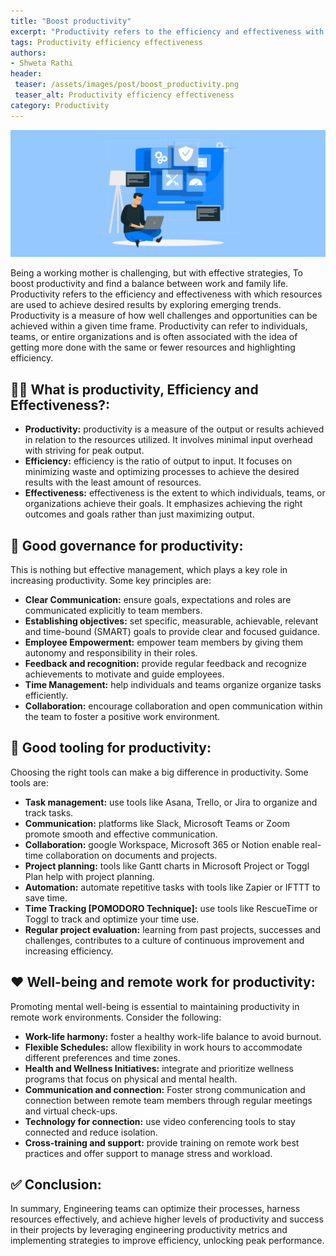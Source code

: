 ```yaml
---
title: "Boost productivity"
excerpt: "Productivity refers to the efficiency and effectiveness with which resources are using to achieve desired results by exploring emerging trends."
tags: Productivity efficiency effectiveness
authors:
- Shweta Rathi
header:
 teaser: /assets/images/post/boost_productivity.png
 teaser_alt: Productivity efficiency effectiveness
category: Productivity
---
```

![](/assets/images/post/boost_productivity.png)


Being a working mother is challenging, but with effective strategies, To boost productivity and find a balance between work and family life.
Productivity refers to the efficiency and effectiveness with which resources are used to achieve desired results by exploring emerging trends. Productivity is a measure of how well challenges and opportunities can be achieved within a given time frame. Productivity can refer to individuals, teams, or entire organizations and is often associated with the idea of getting more done with the same or fewer resources and highlighting efficiency.

## 🏃‍♂️ What is productivity, Efficiency and Effectiveness?:
- **Productivity:** productivity is a measure of the output or results achieved in relation to the resources utilized. It involves minimal input overhead with striving for peak output.
- **Efficiency:** efficiency is the ratio of output to input. It focuses on minimizing waste and optimizing processes to achieve the desired results with the least amount of resources.
- **Effectiveness:** effectiveness is the extent to which individuals, teams, or organizations achieve their goals. It emphasizes achieving the right outcomes and goals rather than just maximizing output.

## 🎽 Good governance for productivity:
This is nothing but effective management, which plays a key role in increasing productivity. Some key principles are:
- **Clear Communication:**  ensure goals, expectations and roles are communicated explicitly to team members.
- **Establishing objectives:** set specific, measurable, achievable, relevant and time-bound (SMART) goals to provide clear and focused guidance.
- **Employee Empowerment:** empower team members by giving them autonomy and responsibility in their roles.
- **Feedback and recognition:** provide regular feedback and recognize achievements to motivate and guide employees.
- **Time Management:** help individuals and teams organize organize tasks efficiently.
- **Collaboration:** encourage collaboration and open communication within the team to foster a positive work environment.

## 🔨 Good tooling for productivity:
Choosing the right tools can make a big difference in productivity. Some tools are:
- **Task management:** use tools like Asana, Trello, or Jira to organize and track tasks.
- **Communication:** platforms like Slack, Microsoft Teams or Zoom promote smooth and effective communication.
- **Collaboration:** google Workspace, Microsoft 365 or Notion enable real-time collaboration on documents and projects.
- **Project planning:** tools like Gantt charts in Microsoft Project or Toggl Plan help with project planning.
- **Automation:** automate repetitive tasks with tools like Zapier or IFTTT to save time.
- **Time Tracking [POMODORO Technique]:**  use tools like RescueTime or Toggl to track and optimize your time use.
- **Regular project evaluation:** learning from past projects, successes and challenges, contributes to a culture of continuous improvement and increasing efficiency.

## ❤️ Well-being and remote work for productivity:
Promoting mental well-being is essential to maintaining productivity in remote work environments. Consider the following:
- **Work-life harmony:** foster a healthy work-life balance to avoid burnout.
- **Flexible Schedules:** allow flexibility in work hours to accommodate different preferences and time zones.
- **Health and Wellness Initiatives:** integrate and prioritize wellness programs that focus on physical and mental health.
- **Communication and connection:**  Foster strong communication and connection between remote team members through regular meetings and virtual check-ups.
- **Technology for connection:** use video conferencing tools to stay connected and reduce isolation.
- **Cross-training and support:** provide training on remote work best practices and offer support to manage stress and workload.


## ✅ Conclusion:
In summary, Engineering teams can optimize their processes, harness resources effectively, and achieve higher levels of productivity and success in their projects by leveraging engineering productivity metrics and implementing strategies to improve efficiency, unlocking peak performance.

